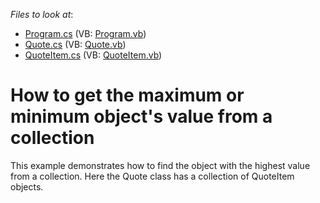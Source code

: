 <!-- default file list -->
*Files to look at*:

* [Program.cs](./CS/ConsoleApplication1/Program.cs) (VB: [Program.vb](./VB/ConsoleApplication1/Program.vb))
* [Quote.cs](./CS/ConsoleApplication1/Quote.cs) (VB: [Quote.vb](./VB/ConsoleApplication1/Quote.vb))
* [QuoteItem.cs](./CS/ConsoleApplication1/QuoteItem.cs) (VB: [QuoteItem.vb](./VB/ConsoleApplication1/QuoteItem.vb))
<!-- default file list end -->
# How to get the maximum or minimum object's value from a collection


<p>This example demonstrates how to find the object with the highest value from a collection. Here the Quote class has a collection of QuoteItem objects.</p>

<br/>


